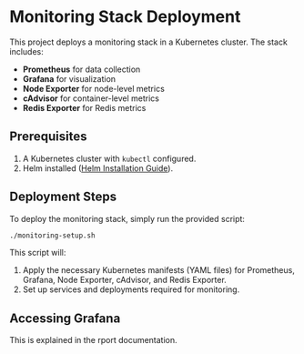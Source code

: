 # Monitoring Stack Deployment

This project deploys a monitoring stack in a Kubernetes cluster. The stack includes:
- **Prometheus** for data collection
- **Grafana** for visualization
- **Node Exporter** for node-level metrics
- **cAdvisor** for container-level metrics
- **Redis Exporter** for Redis metrics

## Prerequisites

1. A Kubernetes cluster with `kubectl` configured.
2. Helm installed ([Helm Installation Guide](https://helm.sh/docs/intro/install/)).

## Deployment Steps

To deploy the monitoring stack, simply run the provided script:

```bash
./monitoring-setup.sh
```

This script will:
1. Apply the necessary Kubernetes manifests (YAML files) for Prometheus, Grafana, Node Exporter, cAdvisor, and Redis Exporter.
2. Set up services and deployments required for monitoring.

## Accessing Grafana

This is explained in the rport documentation.

